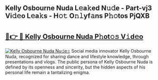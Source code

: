 ## Kelly Osbourne Nuda L𝚎a𝚔ed N𝚞𝚍e - Part-vj3 Vi𝚍𝚎o L𝚎a𝚔s - H𝚘𝚝 O𝚗𝚕yf𝚊ns P𝚑𝚘tos PjQXB

# <h2><a href="http://kf91cq4.oniu.top/?m=Kelly+Osbourne+Nuda">🔗👉 🔴 Kelly Osbourne Nuda P𝚑ot𝚘𝚜 V𝚒d𝚎o</a></h2>

[![Kelly Osbourne Nuda Nu𝚍e𝚜](https://i.imgur.com/0qMVB7G.gif)](http://kf91cq4.oniu.top/?m=Kelly+Osbourne+Nuda)
Social media innovator Kelly Osbourne Nuda, recognized for sharing dance and lifestyle knowledge, through presentations and vlogs. The public persona of Kelly Osbourne Nuda is defined by its openness and sincerity, but the hidden aspects of his personal life remain a tantalizing enigma.  
